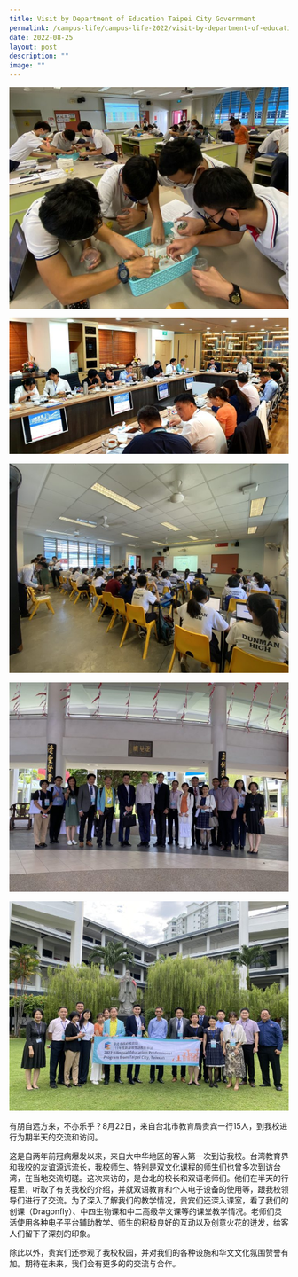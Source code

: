 ```yaml
---
title: Visit by Department of Education Taipei City Government
permalink: /campus-life/campus-life-2022/visit-by-department-of-education-taipei-city-government/
date: 2022-08-25
layout: post
description: ""
image: ""
---
```


![](/images/taipei5e1661395131172.jpeg)

![](/images/taipei4scalede1661395144347.jpg)

![](/images/taipei3scalede1661395382718.jpg)

![](/images/taipei2scalede1661395398114.jpg)

![](/images/taipei1scalede1661395411572.jpg)



有朋自远方来，不亦乐乎？8月22日，来自台北市教育局贵宾一行15人，到我校进行为期半天的交流和访问。

这是自两年前冠病爆发以来，来自大中华地区的客人第一次到访我校。台湾教育界和我校的友谊源远流长，我校师生、特别是双文化课程的师生们也曾多次到访台湾，在当地交流切磋。这次来访的，是台北的校长和双语老师们。他们在半天的行程里，听取了有关我校的介绍，并就双语教育和个人电子设备的使用等，跟我校领导们进行了交流。为了深入了解我们的教学情况，贵宾们还深入课室，看了我们的创课（Dragonfly）、中四生物课和中二高级华文课等的课堂教学情况。老师们灵活使用各种电子平台辅助教学、师生的积极良好的互动以及创意火花的迸发，给客人们留下了深刻的印象。

除此以外，贵宾们还参观了我校校园，并对我们的各种设施和华文文化氛围赞誉有加。期待在未来，我们会有更多的的交流与合作。
